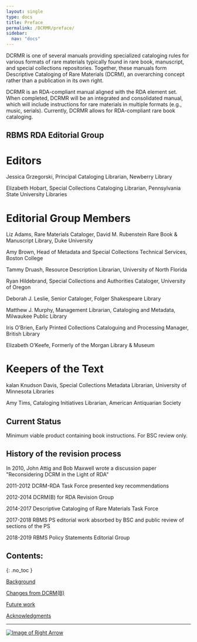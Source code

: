 ```yaml
---
layout: single
type: docs
title: Preface
permalink: /DCRMR/preface/
sidebar:
  nav: "docs"
---
```


DCRMR is one of several manuals providing specialized cataloging rules for various formats of rare materials typically found in rare book, manuscript, and special collections repositories. Together, these manuals form Descriptive Cataloging of Rare Materials (DCRM), an overarching concept rather than a publication in its own right. 

DCRMR is an RDA-compliant manual aligned with the RDA element set. When completed, DCRMR will be an integrated and consolidated manual, which will include instructions for rare materials in multiple formats (e.g., music, serials).  Currently, DCRMR allows for RDA-compliant rare book cataloging.

## RBMS RDA Editorial Group

# Editors


Jessica Grzegorski, Principal Cataloging Librarian, Newberry Library

Elizabeth Hobart, Special Collections Cataloging Librarian, Pennsylvania State University Libraries

# Editorial Group Members

Liz Adams, Rare Materials Cataloger, David M. Rubenstein Rare Book & Manuscript Library, Duke University

Amy Brown, Head of Metadata and Special Collections Technical Services, Boston College

Tammy Druash, Resource Description Librarian, University of North Florida

Ryan Hildebrand, Special Collections and Authorities Cataloger, University of Oregon

Deborah J. Leslie, Senior Cataloger, Folger Shakespeare Library

Matthew J. Murphy, Management Librarian, Cataloging and Metadata, Milwaukee Public Library

Iris O’Brien, Early Printed Collections Cataloguing and Processing Manager, British Library

Elizabeth O’Keefe, Formerly of the Morgan Library & Museum

# Keepers of the Text

kalan Knudson Davis, Special Collections Metadata Librarian, University of Minnesota Libraries

Amy Tims, Cataloging Initiatives Librarian, American Antiquarian Society

## Current Status
Minimum viable product containing book instructions. For BSC review only.

## History of the revision process

In 2010, John Attig and Bob Maxwell wrote a discussion paper "Reconsidering DCRM in the Light of RDA"

2011-2012 DCRM-RDA Task Force presented key recommendations

2012-2014 DCRM(B) for RDA Revision Group

2014-2017 Descriptive Cataloging of Rare Materials Task Force
 
2017-2018 RBMS PS editorial work absorbed by BSC and public review of sections of the PS

2018-2019 RBMS Policy Statements Editorial Group

## Contents:
{: .no_toc }

[Background](/DCRMR/preface/Background/)

[Changes from DCRM(B)](/DCRMR/preface/Changes-from-DCRM(B)/)

[Future work](/DCRMR/preface/Future-work/)

[Acknowledgments](/DCRMR/preface/Acknowledgments/)

---

[![Image of Right Arrow](https://rbms-bsc.github.io/DCRMR/assets/pictures/navigation/Arrow_Right.png "Background")](/DCRMR/preface/Background/)